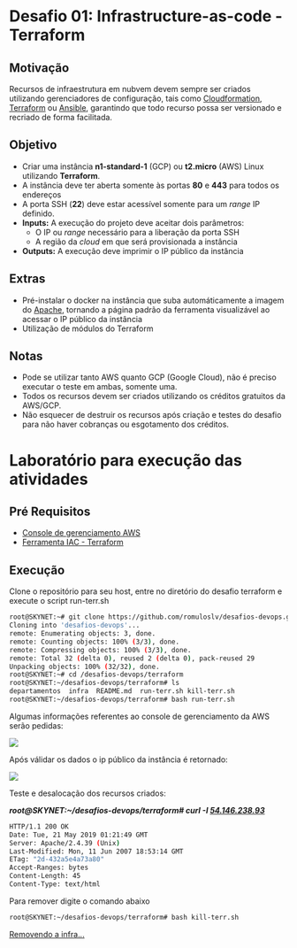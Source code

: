 # Desafio 01: Infrastructure-as-code - Terraform

## Motivação

Recursos de infraestrutura em nubvem devem sempre ser criados utilizando gerenciadores de configuração, tais como [Cloudformation](https://aws.amazon.com/cloudformation/), [Terraform](https://www.terraform.io/) ou [Ansible](https://www.ansible.com/), garantindo que todo recurso possa ser versionado e recriado de forma facilitada.

## Objetivo

- Criar uma instância **n1-standard-1** (GCP) ou **t2.micro** (AWS) Linux utilizando **Terraform**.
- A instância deve ter aberta somente às portas **80** e **443** para todos os endereços
- A porta SSH (**22**) deve estar acessível somente para um _range_ IP definido.
- **Inputs:** A execução do projeto deve aceitar dois parâmetros:
  - O IP ou _range_ necessário para a liberação da porta SSH
  - A região da _cloud_ em que será provisionada a instância
- **Outputs:** A execução deve imprimir o IP público da instância


## Extras

- Pré-instalar o docker na instância que suba automáticamente a imagem do [Apache](https://hub.docker.com/_/httpd/), tornando a página padrão da ferramenta visualizável ao acessar o IP público da instância
- Utilização de módulos do Terraform

## Notas
- Pode se utilizar tanto AWS quanto GCP (Google Cloud), não é preciso executar o teste em ambas, somente uma.
- Todos os recursos devem ser criados utilizando os créditos gratuitos da AWS/GCP.
- Não esquecer de destruir os recursos após criação e testes do desafio para não haver cobranças ou esgotamento dos créditos.

# Laboratório para execução das atividades

## Pré Requisitos

* [Console de gerenciamento AWS](https://aws.amazon.com/pt/console/)
* [Ferramenta IAC - Terraform](https://learn.hashicorp.com/terraform/getting-started/install.html)

## Execução

Clone o repositório para seu host, entre no diretório do desafio terraform
e execute o script run-terr.sh

```bash
root@SKYNET:~# git clone https://github.com/romuloslv/desafios-devops.git
Cloning into 'desafios-devops'...
remote: Enumerating objects: 3, done.
remote: Counting objects: 100% (3/3), done.
remote: Compressing objects: 100% (3/3), done.
remote: Total 32 (delta 0), reused 2 (delta 0), pack-reused 29
Unpacking objects: 100% (32/32), done.
root@SKYNET:~# cd /desafios-devops/terraform
root@SKYNET:~/desafios-devops/terraform# ls
departamentos  infra  README.md  run-terr.sh kill-terr.sh
root@SKYNET:~/desafios-devops/terraform# bash run-terr.sh
```
Algumas informações referentes ao console de gerenciamento da AWS serão pedidas:

![](https://i.imgur.com/Ff3d2ht.png)

Após válidar os dados o ip público da instância é retornado:

![](https://i.imgur.com/47AMKfP.png)

Teste e desalocação dos recursos criados:

***root@SKYNET:~/desafios-devops/terraform# curl -I [54.146.238.93](https://i.imgur.com/3v9neOz.png)***

```bash
HTTP/1.1 200 OK
Date: Tue, 21 May 2019 01:21:49 GMT
Server: Apache/2.4.39 (Unix)
Last-Modified: Mon, 11 Jun 2007 18:53:14 GMT
ETag: "2d-432a5e4a73a80"
Accept-Ranges: bytes
Content-Length: 45
Content-Type: text/html
```
Para remover digite o comando abaixo

```bash
root@SKYNET:~/desafios-devops/terraform# bash kill-terr.sh 
```
[ Removendo a infra... ](https://i.imgur.com/z8Pn7Gp.png)
